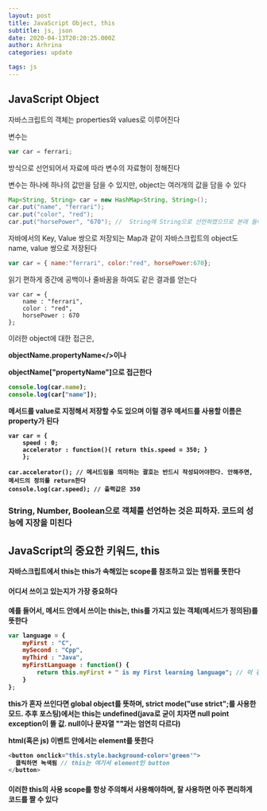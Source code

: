 ```yaml
---
layout: post
title: JavaScript Object, this
subtitle: js, json
date: 2020-04-13T20:20:25.000Z
author: Arhrina
categories: update

tags: js
---
```


## JavaScript Object

자바스크립트의 객체는 properties와 values로 이루어진다

변수는

```javascript
var car = ferrari;
```

방식으로 선언되어서 자료에 따라 변수의 자료형이 정해진다

변수는 하나에 하나의 값만을 담을 수 있지만, object는 여러개의 값을 담을 수 있다

```java
Map<String, String> car = new HashMap<String, String>();
car.put("name", "ferrari");
car.put("color", "red");
car.put("horsePower", "670"); //  String에 String으로 선언하였으므로 본래 들어가야할 숫자가 아닌 문자열로 값을 넣었다
```



자바에서의 Key, Value 쌍으로 저장되는 Map과 같이 자바스크립트의 object도 name, value 쌍으로 저장된다



```javascript
var car = { name:"ferrari", color:"red", horsePower:670};
```

읽기 편하게 중간에 공백이나 줄바꿈을 하여도 같은 결과를 얻는다

```javasciprt
var car = {
	name : "ferrari",
	color : "red",
	horsePower : 670
};
```

이러한 object에 대한 접근은,

<b>objectName.propertyName</>이나

<b>objectName["propertyName"]</b>으로 접근한다

```javascript
console.log(car.name);
console.log(car["name"]);
```

메서드를 value로 지정해서 저장할 수도 있으며 이럴 경우 메서드를 사용할 이름은 property가 된다

```javasciprt
var car = {
	speed : 0;
	accelerator : function(){ return this.speed = 350; }
	};

car.accelerator(); // 메서드임을 의미하는 괄호는 반드시 작성되어야한다. 안해주면, 메서드의 정의를 return한다
console.log(car.speed); // 출력값은 350
```

### String, Number, Boolean으로 객체를 선언하는 것은 피하자. 코드의 성능에 지장을 미친다




## JavaScript의 중요한 키워드, this

자바스크립트에서 this는 this가 속해있는 scope를 참조하고 있는 범위를 뜻한다

<h4>어디서 쓰이고 있는지가 가장 중요하다</h4>

예를 들어서, 메서드 안에서 쓰이는 this는, this를 가지고 있는 객체(메서드가 정의된)를 뜻한다

```javascript
var language = {
	myFirst : "C",
	mySecond : "Cpp",
	myThird : "Java",
	myFirstLanguage : function() {
		return this.myFirst + " is my First learning language"; // 이 경우 this가 속해있는 메서드를 가지고 있는 object는 language이다.
	}
};
```

this가 혼자 쓰인다면 global object를 뜻하며, strict mode("use strict";를 사용한 모드. 추후 포스팅)에서는 this는 undefined(java로 굳이 치자면 null point exception이 뜰 값. null이나 문자열 ""과는 엄연히 다르다)

html(혹은 js) 이벤트 안에서는 element를 뜻한다


```javascript
<button onclick="this.style.background-color='green'">
  클릭하면 녹색됨 // this는 여기서 element인 button
</button>
```


<h4>이러한 this의 사용 scope를 항상 주의해서 사용해야하며, 잘 사용하면 아주 편리하게 코드를 짤 수 있다</h4>